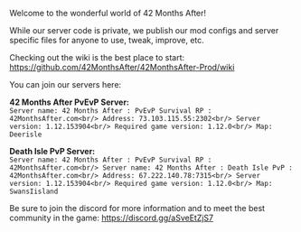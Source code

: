 Welcome to the wonderful world of 42 Months After!

While our server code is private, we publish our mod configs and server specific files for anyone to use, tweak, improve, etc. 

Checking out the wiki is the best place to start: https://github.com/42MonthsAfter/42MonthsAfter-Prod/wiki


You can join our servers here:

**42 Months After PvEvP Server:**  
`Server name: 42 Months After : PvEvP Survival RP : 42MonthsAfter.com<br/>
Address: 73.103.115.55:2302<br/>
Server version: 1.12.153904<br/>
Required game version: 1.12.0<br/>
Map: Deerisle`

**Death Isle PvP Server:**  
`Server name: 42 Months After : PvEvP Survival RP : 42MonthsAfter.com<br/>
Server name: 42 Months After : Death Isle PvP : 42MonthsAfter.com<br/>
Address: 67.222.140.78:7315<br/>
Server version: 1.12.153904<br/>
Required game version: 1.12.0<br/>
Map: SwansIisland`

Be sure to join the discord for more information and to meet the best community in the game: https://discord.gg/aSveEtZjS7
